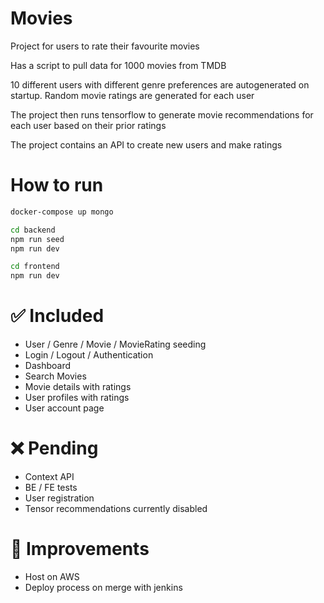 Movies
======
Project for users to rate their favourite movies

Has a script to pull data for 1000 movies from TMDB

10 different users with different genre preferences are autogenerated on startup. Random movie ratings are generated for each user

The project then runs tensorflow to generate movie recommendations for each user based on their prior ratings

The project contains an API to create new users and make ratings


How to run
==========
```bash
docker-compose up mongo

cd backend
npm run seed
npm run dev

cd frontend
npm run dev
```

:white_check_mark: Included
===========================
* User / Genre / Movie / MovieRating seeding
* Login / Logout / Authentication
* Dashboard
* Search Movies
* Movie details with ratings
* User profiles with ratings
* User account page

:x: Pending
================
* Context API
* BE / FE tests
* User registration
* Tensor recommendations currently disabled

:dart: Improvements
===================
* Host on AWS
* Deploy process on merge with jenkins
